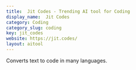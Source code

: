 ```yaml
---
title:  Jit Codes - Trending AI tool for Coding
display_name:  Jit Codes
category: Coding
category_slug: coding
key: jit_codes
website: https://jit.codes/
layout: aitool
---
```


Converts text to code in many languages.

